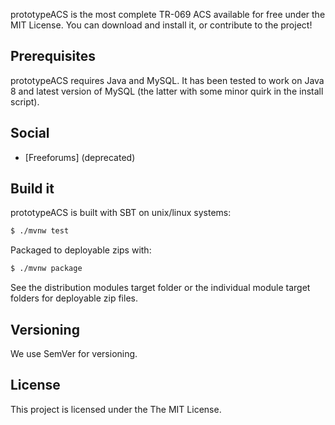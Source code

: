 

prototypeACS is the most complete TR-069 ACS available for free under the MIT License. You can download and install it, or contribute to the project! 

## Prerequisites

prototypeACS requires Java and MySQL. It has been tested to work on Java 8 and latest version of MySQL (the latter with some minor quirk in the install script).

## Social

* [Freeforums] (deprecated)

## Build it

prototypeACS is built with SBT on unix/linux systems:

```bash
$ ./mvnw test
```

Packaged to deployable zips with:

```bash
$ ./mvnw package
```

See the distribution modules target folder or the individual module target folders for deployable zip files.



## Versioning

We use SemVer for versioning.

## License

This project is licensed under the The MIT License.
